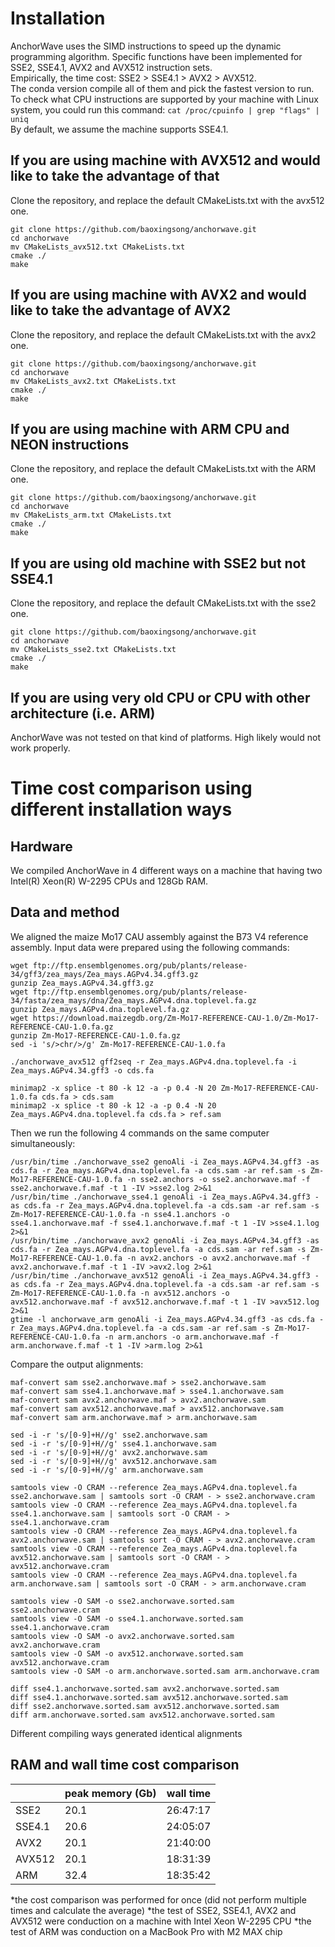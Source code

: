 # Installation
AnchorWave uses the SIMD instructions to speed up the dynamic programming algorithm. Specific functions have been implemented for SSE2, SSE4.1, AVX2 and AVX512 instruction sets.  
Empirically, the time cost: SSE2 > SSE4.1 > AVX2 > AVX512.  
The conda version compile all of them and pick the fastest version to run.  
To check what CPU instructions are supported by your machine with Linux system, you could run this command:
```cat /proc/cpuinfo | grep "flags" | uniq```  
By default, we assume the machine supports SSE4.1.  

## If you are using machine with AVX512 and would like to take the advantage of that
Clone the repository, and replace the default CMakeLists.txt with the avx512 one.
```
git clone https://github.com/baoxingsong/anchorwave.git
cd anchorwave
mv CMakeLists_avx512.txt CMakeLists.txt
cmake ./
make
```


## If you are using machine with AVX2 and would like to take the advantage of AVX2
Clone the repository, and replace the default CMakeLists.txt with the avx2 one.
```
git clone https://github.com/baoxingsong/anchorwave.git
cd anchorwave
mv CMakeLists_avx2.txt CMakeLists.txt
cmake ./
make
```


## If you are using machine with ARM CPU and NEON instructions

Clone the repository, and replace the default CMakeLists.txt with the ARM one.
```
git clone https://github.com/baoxingsong/anchorwave.git
cd anchorwave
mv CMakeLists_arm.txt CMakeLists.txt
cmake ./
make
```

## If you are using old machine with SSE2 but not SSE4.1

Clone the repository, and replace the default CMakeLists.txt with the sse2 one.
```
git clone https://github.com/baoxingsong/anchorwave.git
cd anchorwave
mv CMakeLists_sse2.txt CMakeLists.txt
cmake ./
make
```


## If you are using very old CPU or CPU with other architecture (i.e. ARM)
AnchorWave was not tested on that kind of platforms. High likely would not work properly.

# Time cost comparison using different installation ways
## Hardware
We compiled AnchorWave in 4 different ways on a machine that having two Intel(R) Xeon(R) W-2295 CPUs and 128Gb RAM.
## Data and method
We aligned the maize Mo17 CAU assembly against the B73 V4 reference assembly. Input data were prepared using the following commands:
```
wget ftp://ftp.ensemblgenomes.org/pub/plants/release-34/gff3/zea_mays/Zea_mays.AGPv4.34.gff3.gz
gunzip Zea_mays.AGPv4.34.gff3.gz
wget ftp://ftp.ensemblgenomes.org/pub/plants/release-34/fasta/zea_mays/dna/Zea_mays.AGPv4.dna.toplevel.fa.gz
gunzip Zea_mays.AGPv4.dna.toplevel.fa.gz
wget https://download.maizegdb.org/Zm-Mo17-REFERENCE-CAU-1.0/Zm-Mo17-REFERENCE-CAU-1.0.fa.gz
gunzip Zm-Mo17-REFERENCE-CAU-1.0.fa.gz
sed -i 's/>chr/>/g' Zm-Mo17-REFERENCE-CAU-1.0.fa

./anchorwave_avx512 gff2seq -r Zea_mays.AGPv4.dna.toplevel.fa -i Zea_mays.AGPv4.34.gff3 -o cds.fa

minimap2 -x splice -t 80 -k 12 -a -p 0.4 -N 20 Zm-Mo17-REFERENCE-CAU-1.0.fa cds.fa > cds.sam
minimap2 -x splice -t 80 -k 12 -a -p 0.4 -N 20 Zea_mays.AGPv4.dna.toplevel.fa cds.fa > ref.sam
```
Then we run the following 4 commands on the same computer simultaneously:
```
/usr/bin/time ./anchorwave_sse2 genoAli -i Zea_mays.AGPv4.34.gff3 -as cds.fa -r Zea_mays.AGPv4.dna.toplevel.fa -a cds.sam -ar ref.sam -s Zm-Mo17-REFERENCE-CAU-1.0.fa -n sse2.anchors -o sse2.anchorwave.maf -f sse2.anchorwave.f.maf -t 1 -IV >sse2.log 2>&1
/usr/bin/time ./anchorwave_sse4.1 genoAli -i Zea_mays.AGPv4.34.gff3 -as cds.fa -r Zea_mays.AGPv4.dna.toplevel.fa -a cds.sam -ar ref.sam -s Zm-Mo17-REFERENCE-CAU-1.0.fa -n sse4.1.anchors -o sse4.1.anchorwave.maf -f sse4.1.anchorwave.f.maf -t 1 -IV >sse4.1.log 2>&1
/usr/bin/time ./anchorwave_avx2 genoAli -i Zea_mays.AGPv4.34.gff3 -as cds.fa -r Zea_mays.AGPv4.dna.toplevel.fa -a cds.sam -ar ref.sam -s Zm-Mo17-REFERENCE-CAU-1.0.fa -n avx2.anchors -o avx2.anchorwave.maf -f avx2.anchorwave.f.maf -t 1 -IV >avx2.log 2>&1
/usr/bin/time ./anchorwave_avx512 genoAli -i Zea_mays.AGPv4.34.gff3 -as cds.fa -r Zea_mays.AGPv4.dna.toplevel.fa -a cds.sam -ar ref.sam -s Zm-Mo17-REFERENCE-CAU-1.0.fa -n avx512.anchors -o avx512.anchorwave.maf -f avx512.anchorwave.f.maf -t 1 -IV >avx512.log 2>&1
gtime -l anchorwave_arm genoAli -i Zea_mays.AGPv4.34.gff3 -as cds.fa -r Zea_mays.AGPv4.dna.toplevel.fa -a cds.sam -ar ref.sam -s Zm-Mo17-REFERENCE-CAU-1.0.fa -n arm.anchors -o arm.anchorwave.maf -f arm.anchorwave.f.maf -t 1 -IV >arm.log 2>&1
```
Compare the output alignments:
```
maf-convert sam sse2.anchorwave.maf > sse2.anchorwave.sam
maf-convert sam sse4.1.anchorwave.maf > sse4.1.anchorwave.sam
maf-convert sam avx2.anchorwave.maf > avx2.anchorwave.sam
maf-convert sam avx512.anchorwave.maf > avx512.anchorwave.sam
maf-convert sam arm.anchorwave.maf > arm.anchorwave.sam

sed -i -r 's/[0-9]+H//g' sse2.anchorwave.sam
sed -i -r 's/[0-9]+H//g' sse4.1.anchorwave.sam
sed -i -r 's/[0-9]+H//g' avx2.anchorwave.sam
sed -i -r 's/[0-9]+H//g' avx512.anchorwave.sam
sed -i -r 's/[0-9]+H//g' arm.anchorwave.sam

samtools view -O CRAM --reference Zea_mays.AGPv4.dna.toplevel.fa sse2.anchorwave.sam | samtools sort -O CRAM - > sse2.anchorwave.cram
samtools view -O CRAM --reference Zea_mays.AGPv4.dna.toplevel.fa sse4.1.anchorwave.sam | samtools sort -O CRAM - > sse4.1.anchorwave.cram
samtools view -O CRAM --reference Zea_mays.AGPv4.dna.toplevel.fa avx2.anchorwave.sam | samtools sort -O CRAM - > avx2.anchorwave.cram
samtools view -O CRAM --reference Zea_mays.AGPv4.dna.toplevel.fa avx512.anchorwave.sam | samtools sort -O CRAM - > avx512.anchorwave.cram
samtools view -O CRAM --reference Zea_mays.AGPv4.dna.toplevel.fa arm.anchorwave.sam | samtools sort -O CRAM - > arm.anchorwave.cram

samtools view -O SAM -o sse2.anchorwave.sorted.sam sse2.anchorwave.cram
samtools view -O SAM -o sse4.1.anchorwave.sorted.sam sse4.1.anchorwave.cram
samtools view -O SAM -o avx2.anchorwave.sorted.sam avx2.anchorwave.cram
samtools view -O SAM -o avx512.anchorwave.sorted.sam avx512.anchorwave.cram
samtools view -O SAM -o arm.anchorwave.sorted.sam arm.anchorwave.cram

diff sse4.1.anchorwave.sorted.sam avx2.anchorwave.sorted.sam
diff sse4.1.anchorwave.sorted.sam avx512.anchorwave.sorted.sam
diff sse2.anchorwave.sorted.sam avx512.anchorwave.sorted.sam
diff arm.anchorwave.sorted.sam avx512.anchorwave.sorted.sam
```
Different compiling ways generated identical alignments
## RAM and wall time cost comparison
|        | peak memory (Gb) | wall time |
|--------|------------------|-----------| 
| SSE2   | 20.1             | 26:47:17  |
| SSE4.1 | 20.6             | 24:05:07  |
| AVX2   | 20.1             | 21:40:00  |
| AVX512 | 20.1             | 18:31:39  |
| ARM    | 32.4             | 18:35:42  |

*the cost comparison was performed for once (did not perform multiple times and calculate the average)
*the test of SSE2, SSE4.1, AVX2 and AVX512 were conduction on a machine with Intel Xeon W-2295 CPU
*the test of ARM was conduction on a MacBook Pro with M2 MAX chip